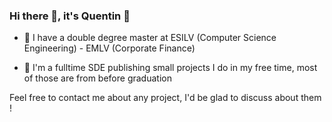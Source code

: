 ### Hi there 👋, it's Quentin 🤸

- 🌱 I have a double degree master at ESILV (Computer Science Engineering) - EMLV (Corporate Finance)

- 👯 I'm a fulltime SDE publishing small projects I do in my free time, most of those are from before graduation

Feel free to contact me about any project, I'd be glad to discuss about them !

<!--
**Shraneid/Shraneid** is a ✨ _special_ ✨ repository because its `README.md` (this file) appears on your GitHub profile.

Here are some ideas to get you started:

- 🔭 I’m currently working on ...
- 🌱 I’m currently learning ...
- 👯 I’m looking to collaborate on ...
- 🤔 I’m looking for help with ...
- 💬 Ask me about ...
- 📫 How to reach me: ...
- ⚡ Fun fact: ...
-->
